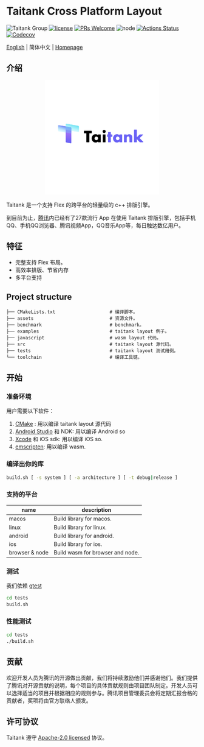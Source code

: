 # Taitank Cross Platform Layout

![Taitank Group](https://img.shields.io/badge/group-Taitank-blue.svg) [![license](https://img.shields.io/badge/license-Apache%202-blue)](https://github.com/ilikethese/Taitank/blob/main/License) [![PRs Welcome](https://img.shields.io/badge/PRs-welcome-brightgreen.svg)](https://github.com/ilikethese/Taitank/pulls) ![node](https://img.shields.io/badge/node-%3E%3D10.0.0-green.svg) [![Actions Status](https://github.com/ilikethese/Taitank/workflows/CMake/badge.svg?branch=main)](https://github.com/ilikethese/Taitank/actions) [![Codecov](https://img.shields.io/codecov/c/github/ilikethese/Taitank)](https://codecov.io/gh/ilikethese/Taitank)

[English](./README.md) | 简体中文 | [Homepage](//tencent.github.io/ilikethese/)

## 介绍

<p align="center"><img src="./assets/logo.jpg" width=300 height=300></p>

Taitank 是一个支持 Flex 的跨平台的轻量级的 c++ 排版引擎。

到目前为止，[腾讯](http://www.tencent.com/)内已经有了27款流行 App 在使用 Taitank 排版引擎，包括手机QQ、手机QQ浏览器、腾讯视频App，QQ音乐App等，每日触达数亿用户。

## 特征

* 完整支持 Flex 布局。
* 高效率排版、节省内存
* 多平台支持

## Project structure

```text
├── CMakeLists.txt                    # 编译脚本。
├── assets                            # 资源文件。
├── benchmark                         # benchmark。
├── examples                          # taitank layout 例子。
├── javascript                        # wasm layout 代码。
├── src                               # taitank layout 源代码。
├── tests                             # taitank layout 测试用例。
└── toolchain                         # 编译工具链。
```

## 开始

### 准备环境

用户需要以下软件：

1. [CMake](https://cmake.org/) : 用以编译 taitank layout 源代码
2. [Android Studio](https://developer.android.com/studio) 和 NDK: 用以编译 Android so
3. [Xcode](https://developer.apple.com/xcode/) 和 iOS sdk: 用以编译 iOS so.
4. [emscripten](https://emscripten.org/docs/getting_started/downloads.html): 用以编译 wasm.

### 编译出你的库

```bash
build.sh [ -s system ] [ -a architecture ] [ -t debug|release ]
```

### 支持的平台

| name           | description                                     |
|----------------|-------------------------------------------------|
| macos          | Build library for macos.                        |
| linux          | Build library for linux.                        |
| android        | Build library for android.                      |
| ios            | Build library for ios.                          |
| browser & node | Build wasm for browser and node.                |


### 测试

我们依赖 [gtest](https://github.com/google/googletest)

```bash
cd tests
build.sh
```

### 性能测试

```bash
cd tests
./build.sh
```

## 贡献

欢迎开发人员为腾讯的开源做出贡献，我们将持续激励他们并感谢他们。我们提供了腾讯对开源贡献的说明，每个项目的具体贡献规则由项目团队制定。开发人员可以选择适当的项目并根据相应的规则参与。腾讯项目管理委员会将定期汇报合格的贡献者，奖项将由官方联络人颁发。

## 许可协议

Taitank 遵守 [Apache-2.0 licensed](./LICENSE) 协议。
